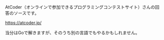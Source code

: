 AtCoder（オンラインで参加できるプログラミングコンテストサイト）さんの回答のソースです。

https://atcoder.jp/

当分はGoで解きますが、そのうち別の言語でもやるかもしれません。
